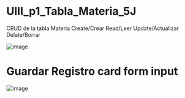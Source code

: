 # UIII_p1_Tabla_Materia_5J
CRUD de la tabla Materia  Create/Crear  Read/Leer  Update/Actualizar  Delate/Borrar

![image](https://github.com/user-attachments/assets/f79d4ef1-a76e-4141-90dc-4a2857916fd7)


# Guardar Registro card form input
![image](https://github.com/user-attachments/assets/43dcbb14-6cb8-4f2a-9bcc-4693573f696c)
